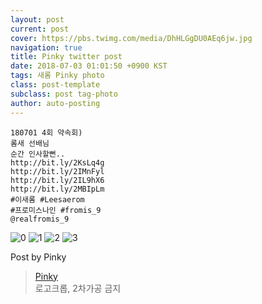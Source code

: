 ```yaml
---
layout: post
current: post
cover: https://pbs.twimg.com/media/DhHLGgDU0AEq6jw.jpg
navigation: true
title: Pinky twitter post
date: 2018-07-03 01:01:50 +0900 KST
tags: 새롬 Pinky photo
class: post-template
subclass: post tag-photo
author: auto-posting
---
```


```  
180701 4회 약속회)  
롬새 선배님  
순간 인사할뻔..  
http://bit.ly/2KsLq4g   
http://bit.ly/2IMnFyl   
http://bit.ly/2IL9hX6   
http://bit.ly/2MBIpLm   
#이새롬 #Leesaerom  
#프로미스나인 #fromis_9  
@realfromis_9  

```

![0](https://pbs.twimg.com/media/DhHLEZMV4AE3T5T.jpg)
![1](https://pbs.twimg.com/media/DhHLFGyVAAEDWil.jpg)
![2](https://pbs.twimg.com/media/DhHLFztV4AAQc8r.jpg)
![3](https://pbs.twimg.com/media/DhHLGgDU0AEq6jw.jpg)


Post by Pinky

> [Pinky](https://twitter.com/pinkypic7)  
  로고크롭, 2차가공 금지
